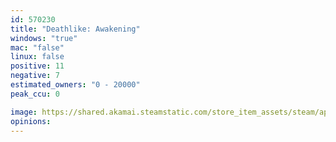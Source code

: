 ```yaml
---
id: 570230
title: "Deathlike: Awakening"
windows: "true"
mac: "false"
linux: false
positive: 11
negative: 7
estimated_owners: "0 - 20000"
peak_ccu: 0

image: https://shared.akamai.steamstatic.com/store_item_assets/steam/apps/570230/header.jpg?t=1612545598
opinions:
---
```

